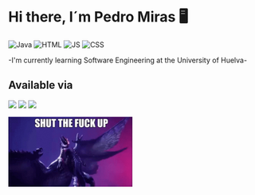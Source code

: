 # Hi there, I´m Pedro Miras 🖥

![Java](https://img.shields.io/badge/Java-ED8B00?style=for-the-badge&logo=java&logoColor=white)
![HTML](https://img.shields.io/badge/HTML%23-239120?style=for-the-badge&logo=c-sharp&logoColor=white)
![JS](https://img.shields.io/badge/HTML%23-239120?style=for-the-badge&logo=c-sharp&logoColor=white)
![CSS](https://img.shields.io/badge/HTML%23-239120?style=for-the-badge&logo=c-sharp&logoColor=white)


-I'm currently learning Software Engineering at the University of Huelva-

## Available via
[![](https://img.shields.io/badge/Twitter-1DA1F2?style=for-the-badge&logo=twitter&logoColor=white)](https://twitter.com/miraspc31)
[![](https://img.shields.io/badge/Telegram-2CA5E0?style=for-the-badge&logo=telegram&logoColor=white)](https://t.me/pedro_miras)
[![](https://img.shields.io/badge/Gmail-D14836?style=for-the-badge&logo=gmail&logoColor=white)](mailto:p.miraspc35@gmail.com)




<img align="left" width="249" height="140" src="shagaru-shagaru-magala.gif">
